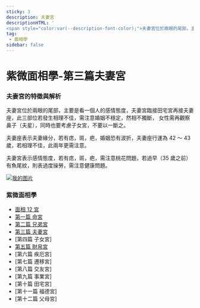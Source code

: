 ```yaml
---
sticky: 3
description: 夫妻宮
descriptionHTML: '
<span style="color:var(--description-font-color);">夫妻宮位於兩眼的尾部，主要是看一個人的感情態度，夫妻宮臨接田宅宮再接夫妻座，此三部位若發生相理不佳，需注意婚姻不穩定，然相不獨斷， 女性需再觀察鼻子（夫星），同時也要考慮子女宮，不要以一斷之。</span>'
tag:
 - 面相學
sidebar: false
---
```


# 紫微面相學-第三篇夫妻宮

### 夫妻宮的特徵與解析

夫妻宮位於兩眼的尾部，主要是看一個人的感情態度，夫妻宮臨接田宅宮再接夫妻座，此三部位若發生相理不佳，需注意婚姻不穩定，然相不獨斷， 女性需再觀察鼻子（夫星），同時也要考慮子女宮，不要以一斷之。

夫妻座表示夫妻緣分，若有痣，斑，疤，婚姻恐有波折，夫妻座行運為 42 ～ 43 歲，若相理不佳，此兩年更需注意。

夫妻宮表示感情態度，若有痣，斑，疤，需注意桃花問題，若過早（35 歲之前）有魚尾紋，則表過度操勞，需注意健康問題。

[![我的图片](/imgs/yinyuan.jpg)](https://www.pooobs.com/home)

### 紫微面相學

- [面相 12 宮](/article/mianxiang00.html)
- [第一篇 命宮](/article/mianxiang01.html)
- [第二篇 兄弟宮](/article/mianxiang02.html)
- [第三篇 夫妻宮](/article/mianxiang03.html)
- [第四篇 子女宮]
- [第五篇 財帛宮](/article/mianxiang05.html)
- [第六篇 疾厄宮]
- [第七篇 遷移宮]
- [第八篇 交友宮]
- [第九篇 事業宮]
- [第十篇 田宅宮]
- [第十一篇 福德宮]
- [第十二篇 父母宮]
